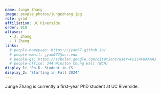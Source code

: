 ```yaml
---
name: Junge Zhang
image: people_photos/jungezhang.jpg
role: grad
affiliation: UC Riverside
order: 010
aliases:
  - J. Zhang
  - J Zhang
links:
  # people-homepage: https://jyao97.github.io/
  # people-email: jyao073@ucr.edu
  # people-gs: https://scholar.google.com/citations?user=P6I5HF8AAAAJ
  # people-office: 344 Winston Chung Hall (WCH)
display_1: 'Ph.D. Student in CS'
display_2: 'Starting in Fall 2024'
---
```


Junge Zhang is currently a first-year PhD student at UC Riverside.